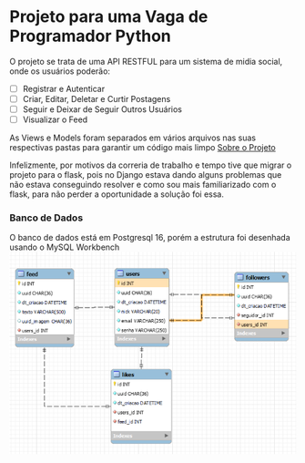 # Projeto para uma Vaga de Programador Python

O projeto se trata de uma API RESTFUL para um sistema de midia social, onde os usuários poderão:
- [ ] Registrar e Autenticar
- [ ] Criar, Editar, Deletar e Curtir Postagens
- [ ] Seguir e Deixar de Seguir Outros Usuários
- [ ] Visualizar o Feed

As Views e Models foram separados em vários arquivos nas suas respectivas pastas para garantir um código mais limpo
[Sobre o Projeto](./docs/README.md)

Infelizmente, por motivos da correria de trabalho e tempo tive que migrar o projeto para o flask, pois no Django estava dando alguns problemas que não estava conseguindo resolver e como sou mais familiarizado com o flask, para não perder a oportunidade a solução foi essa.

### Banco de Dados
O banco de dados está em Postgresql 16, porém a estrutura foi desenhada usando o MySQL Workbench
![Estrutura do Banco de Dados](./docs/estrutura_db.png)